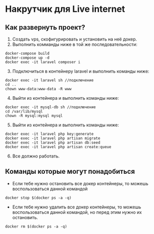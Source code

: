 # Накрутчик для Live internet

## Как развернуть проект?
1. Создать vps, скофигурировать и установить на неё докер.
2. Выполнить комманды ниже в той же последовательности:
```
docker-compose build
docker-compose up -d
docker exec -it laravel composer i
```
3. Подключиться в контейнеру laravel и выполнить команды ниже:
```
docker exec -it laravel sh //подключение
cd ..
chown www-data:www-data -R www
```
4. Выйти из контейнера и выполнить команды ниже:
```
docker exec -it mysql-db sh //подключение
cd /var/lib/mysql
chown -R mysql:mysql mysql
```
5. Выйти из контейнера и выполнить команды ниже:
```
docker exec -it laravel php key:generate 
docker exec -it laravel php artisan migrate 
docker exec -it laravel php artisan db:seed
docker exec -it laravel php artisan create:queue
```
6. Все должно работать.

## Команды которые могут понадобиться

* Если тебе нужно остановить все докер контейнеры, то можешь воспользоваться данной командой

```
docker stop $(docker ps -a -q)
```

* Если тебе нужно удалить все докер контейнеры, то можешь воспользоваться данной командой, но перед этим нужно их остановить.

```
docker rm $(docker ps -a -q)
```

